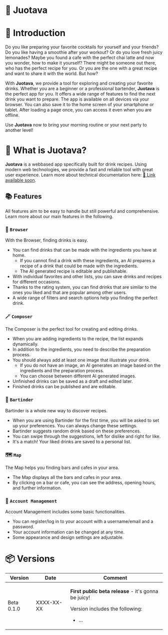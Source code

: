 # 🍹 Juotava

# 📄 Introduction
Do you like preparing your favorite cocktails for yourself and your friends? Do you like having a smoothie after your workout? Or do you love fresh juicy lemonades? Maybe you found a cafe with the perfect chai latte and now you wonder, how to make it yourself? There might be someone out there, who has the perfect recipe for you. Or you are the one with a great recipe and want to share it with the world. But how?

With **Juotava**, we provide a tool for exploring and creating your favorite drinks. Whether you are a beginner or a professional bartender, **Juotava** is the perfect app for you. It offers a wide range of features to find the next drink you want to prepare. The app is available on all devices via your browser. You can also save it to the home screen of your smartphone or tablet. After loading a page once, you can access it even when you are offline.

Use **Juotava** now to bring your morning routine or your next party to another level!


# 📱 What is Juotava?
**Juotava** is a webbased app specifically built for drink recipes. Using modern web technologies, we provide a fast and reliable tool with great user experience. Learn more about technical documentation here: [🔗 Link available soon](README.md).

## 📚 Features
All features aim to be easy to handle but still powerful and comprehensive. Learn more about our main features in the following.

### 🔎 `Browser`
With the Browser, finding drinks is easy.

- You can find drinks that can be made with the ingredients you have at home.
  - If you cannot find a drink with these ingredients, an AI prepares a recipe of a drink that could be made with the ingredients.
  - The AI generated recipe is editable and publishable.
- With individual favorites and other lists, you can save drinks and recipes for different occasions.
- Thanks to the rating system, you can find drinks that are similar to the ones you liked and that are popular among other users.
- A wide range of filters and search options help you finding the perfect drink.

### 🪄 `Composer`
The Composer is the perfect tool for creating and editing drinks.

- When you are adding ingredients to the recipe, the list expands dynamically.
- In addition to the ingredients, you need to describe the preparation process.
- You should always add at least one image that illustrate your drink.
  - If you do not have an image, an AI generates an image based on the ingredients and the preparation process.
  - You can choose between different AI generated images.
- Unfinished drinks can be saved as a draft and edited later.
- Finished drinks can be published and are editable.

### 💌 `Bartinder`
Bartinder is a whole new way to discover recipes.

- When you are using Bartinder for the first time, you will be asked to set up your preferences. You can always change these settings.
- Bartinder suggests random drink based on these preferences.
- You can swipe through the suggestions, left for dislike and right for like.
- It's a match! Your liked drinks are saved to a personal list.

### 🗺️ `Map`
The Map helps you finding bars and cafes in your area.

- The Map displays all the bars and cafes in your area.
- By clicking on a bar or cafe, you can see the address, opening hours, and further information.

### 👤 `Account Management`
Account Management includes some basic functionalities.

- You can register/log in to your account with a username/email and a password.
- Your account information can be changed at any time.
- Some appearance and design settings are adjustable.


# 📦 Versions
<table>
<thead><tr><th>Version</th><th>Date</th><th>Comment</th></tr></thead>
<tbody>
    <tr>
        <td>Beta 0.1.0</td>
        <td>XXXX-XX-XX</td>
        <td>
            <p>
            <strong>First public beta release</strong> - it's gonna be juicy!
            </p>
            <p>Version includes the following:
            <ul>
            <li>...</li>
            </ul>
            </p>
         </td>
    </tr>
</tbody>
</table>